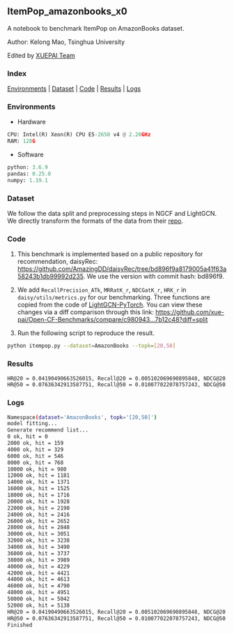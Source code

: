 
## ItemPop_amazonbooks_x0

A notebook to benchmark ItemPop on AmazonBooks dataset.

Author: Kelong Mao, Tsinghua University

Edited by [XUEPAI Team](https://github.com/xue-pai)


### Index
[Environments](#Environments) | [Dataset](#Dataset) | [Code](#Code) | [Results](#Results) | [Logs](#Logs)

### Environments
+ Hardware

```python
CPU: Intel(R) Xeon(R) CPU E5-2650 v4 @ 2.20GHz
RAM: 128G
```
+ Software

```python
python: 3.6.9
pandas: 0.25.0
numpy: 1.19.1
```

### Dataset
We follow the data split and preprocessing steps in NGCF and LightGCN. We directly transform the formats of the data from their [repo](https://github.com/kuandeng/LightGCN/tree/master/Data).

### Code

1. This benchmark is implemented based on a public repository for recommendation, daisyRec: https://github.com/AmazingDD/daisyRec/tree/bd896f9a8179005a41f63a58243b1db99992d235. We use the version with commit hash: bd896f9.

2. We add ``RecallPrecision_ATk``, ``MRRatK_r``, ``NDCGatK_r``, ``HRK_r`` in ``daisy/utils/metrics.py`` for our benchmarking.
Three functions are copied from the code of [LightGCN-PyTorch](https://github.com/gusye1234/LightGCN-PyTorch/blob/b06c6b9db8391de4fbcf45ad436536743a6c896d/code/utils.py). You can view these changes via a diff comparison through this link: https://github.com/xue-pai/Open-CF-Benchmarks/compare/c980943...7b12c48?diff=split

3. Run the following script to reproduce the result.

```bash
python itempop.py --dataset=AmazonBooks --topk=[20,50]
```

### Results

```bash
HR@20 = 0.04190490663526015, Recall@20 = 0.005102069690895848, NDCG@20 = 0.004355760427855336
HR@50 = 0.07636342913587751, Recall@50 = 0.010077022078757243, NDCG@50 = 0.006137977798402748
```

### Logs

```bash
Namespace(dataset='AmazonBooks', topk='[20,50]')
model fitting...
Generate recommend list...
0 ok, hit = 0
2000 ok, hit = 159
4000 ok, hit = 329
6000 ok, hit = 546
8000 ok, hit = 768
10000 ok, hit = 980
12000 ok, hit = 1181
14000 ok, hit = 1371
16000 ok, hit = 1525
18000 ok, hit = 1716
20000 ok, hit = 1928
22000 ok, hit = 2190
24000 ok, hit = 2416
26000 ok, hit = 2652
28000 ok, hit = 2848
30000 ok, hit = 3051
32000 ok, hit = 3238
34000 ok, hit = 3490
36000 ok, hit = 3737
38000 ok, hit = 3989
40000 ok, hit = 4229
42000 ok, hit = 4421
44000 ok, hit = 4613
46000 ok, hit = 4790
48000 ok, hit = 4951
50000 ok, hit = 5042
52000 ok, hit = 5138
HR@20 = 0.04190490663526015, Recall@20 = 0.005102069690895848, NDCG@20 = 0.004355760427855336
HR@50 = 0.07636342913587751, Recall@50 = 0.010077022078757243, NDCG@50 = 0.006137977798402748
Finished

```